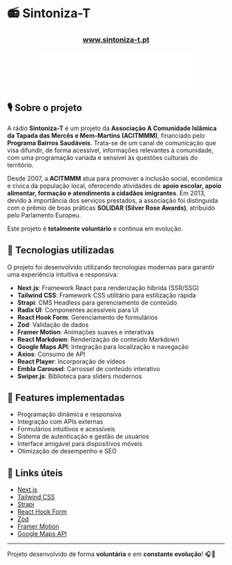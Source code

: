 # 📻 Sintoniza-T

<div align="center">
  <h3><a href="https://www.sintoniza-t.pt" target="_blank">www.sintoniza-t.pt</a></h3>
</div>

<div align="center">
  <img src="https://github.com/claudio-lins-dev/sintoniza-t/blob/main/assets/sintoniza-t_neg_hor.png?raw=true" width="350" />
</div>

## 🎙 Sobre o projeto

A rádio **Sintoniza-T** é um projeto da **Associação A Comunidade Islâmica da Tapada das Mercês e Mem-Martins (ACITMMM)**, financiado pelo **Programa Bairros Saudáveis**. Trata-se de um canal de comunicação que visa difundir, de forma acessível, informações relevantes à comunidade, com uma programação variada e sensível às questões culturais do território.

Desde 2007, a **ACITMMM** atua para promover a inclusão social, econômica e cívica da população local, oferecendo atividades de **apoio escolar, apoio alimentar, formação e atendimento a cidadãos imigrantes**. Em 2013, devido à importância dos serviços prestados, a associação foi distinguida com o prêmio de boas práticas **SOLIDAR (Silver Rose Awards)**, atribuído pelo Parlamento Europeu.

Este projeto é **totalmente voluntário** e continua em evolução.

## 🚀 Tecnologias utilizadas

O projeto foi desenvolvido utilizando tecnologias modernas para garantir uma experiência intuitiva e responsiva:

- **Next.js**: Framework React para renderização híbrida (SSR/SSG)
- **Tailwind CSS**: Framework CSS utilitário para estilização rápida
- **Strapi**: CMS Headless para gerenciamento de conteúdo
- **Radix UI**: Componentes acessíveis para UI
- **React Hook Form**: Gerenciamento de formulários
- **Zod**: Validação de dados
- **Framer Motion**: Animações suaves e interativas
- **React Markdown**: Renderização de conteúdo Markdown
- **Google Maps API**: Integração para localização e navegação
- **Axios**: Consumo de API
- **React Player**: Incorporação de vídeos
- **Embla Carousel**: Carrossel de conteúdo interativo
- **Swiper.js**: Biblioteca para sliders modernos

## 🎯 Features implementadas

- Programação dinâmica e responsiva
- Integração com APIs externas
- Formulários intuitivos e acessíveis
- Sistema de autenticação e gestão de usuários
- Interface amigável para dispositivos móveis
- Otimização de desempenho e SEO

## 📌 Links úteis

- [Next.js](https://nextjs.org/docs)
- [Tailwind CSS](https://tailwindcss.com/docs)
- [Strapi](https://strapi.io/documentation)
- [React Hook Form](https://react-hook-form.com/)
- [Zod](https://zod.dev/)
- [Framer Motion](https://www.framer.com/motion/)
- [Google Maps API](https://developers.google.com/maps)

---
Projeto desenvolvido de forma **voluntária** e em **constante evolução**! 🎧📡

